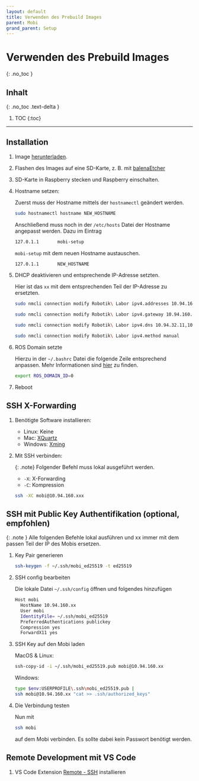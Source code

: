 ```yaml
---
layout: default
title: Verwenden des Prebuild Images
parent: Mobi
grand_parent: Setup
---
```


# Verwenden des Prebuild Images
{: .no_toc }

## Inhalt
{: .no_toc .text-delta }

1. TOC
{:toc}

---

## Installation

1. Image [herunterladen](https://fhwiener.sharepoint.com/:u:/s/BACMobi_cloud/EUx3iKcWVMNDpjr2bIcfgwEBm7VD3D7REHhsJGJzlkuGvg?e=ff3PBE).
2. Flashen des Images auf eine SD-Karte, z. B. mit [balenaEtcher](https://www.balena.io/etcher)
3. SD-Karte in Raspberry stecken und Raspberry einschalten.
4. Hostname setzen:

   Zuerst muss der Hostname mittels der `hostnamectl` geändert werden.

   ```bash
   sudo hostnamectl hostname NEW_HOSTNAME
   ```

   Anschließend muss noch in der `/etc/hosts` Datei der Hostname angepasst werden.
   Dazu im Eintrag

   ```bash
   127.0.1.1       mobi-setup
   ```

   `mobi-setup` mit dem neuen Hostname austauschen.

   ```bash
   127.0.1.1       NEW_HOSTNAME
   ```

5. DHCP deaktivieren und entsprechende IP-Adresse setzten.

   Hier ist das `xx` mit dem entsprechenden Teil der IP-Adresse zu ersetzten.

   ```bash
   sudo nmcli connection modify Robotik\ Labor ipv4.addresses 10.94.160.xx/24
   ```

    ```bash
   sudo nmcli connection modify Robotik\ Labor ipv4.gateway 10.94.160.1
   ```

   ```bash
   sudo nmcli connection modify Robotik\ Labor ipv4.dns 10.94.32.11,10.30.0.11,10.30.0.12
   ```

   ```bash
   sudo nmcli connection modify Robotik\ Labor ipv4.method manual
   ```

6. ROS Domain setzte

   Hierzu in der `~/.bashrc` Datei die folgende Zeile entsprechend anpassen. Mehr Informationen sind [hier]({{site.url}}/ros2/domain.html) zu finden.

   ```bash
   export ROS_DOMAIN_ID=0
   ```

7. Reboot

## SSH X-Forwarding

1. Benötigte Software installieren:

   - Linux: Keine
   - Mac: [XQuartz](https://www.xquartz.org)
   - Windows: [Xming](https://www.straightrunning.com/XmingNotes/)

2. Mit SSH verbinden:

   {: .note}
   Folgender Befehl muss lokal ausgeführt werden.

   - `-X`: X-Forwarding
   - `-C`: Kompression

   ```bash
   ssh -XC mobi@10.94.160.xxx
   ```

## SSH mit Public Key Authentifikation (optional, empfohlen)

{: .note }
Alle folgenden Befehle lokal ausführen und xx immer mit dem passen Teil der IP des Mobis ersetzen.

1. Key Pair generieren

   ```bash
   ssh-keygen -f ~/.ssh/mobi_ed25519 -t ed25519
   ```

2. SSH config bearbeiten

   Die lokale Datei ``~/.ssh/config`` öffnen und folgendes hinzufügen

   ```bash
   Host mobi
     HostName 10.94.160.xx
     User mobi
     IdentityFile= ~/.ssh/mobi_ed25519
     PreferredAuthentications publickey
     Compression yes
     ForwardX11 yes
   ```

3. SSH Key auf den Mobi laden
  
      MacOS & Linux:

      ```bash
      ssh-copy-id -i ~/.ssh/mobi_ed25519.pub mobi@10.94.160.xx
      ```

      Windows:

      ```bash
      type $env:USERPROFILE\.ssh\mobi_ed25519.pub | 
      ssh mobi@10.94.160.xx "cat >> .ssh/authorized_keys"
      ```
  
4. Die Verbindung testen

   Nun mit

   ```bash
   ssh mobi
   ```

   auf dem Mobi verbinden. Es sollte dabei kein Passwort benötigt werden.

## Remote Development mit VS Code

1. VS Code Extension [Remote - SSH](https://marketplace.visualstudio.com/items?itemName=ms-vscode-remote.remote-ssh) installieren

